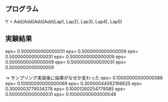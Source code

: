 ## プログラム
Y = Add(Add(Add(Add(Lap1, Lap2), Lap3), Lap4), Lap5)

## 実験結果
eps= 0.5000000000000031
eps= 0.5000000000000009
eps= 0.5000000000000031
eps= 0.5000000000000009
eps= 0.5000000000000009
eps= 0.5000000000000031
eps= 0.5000000000000009

→ サンプリング実装後に結果がなぜか変わった
eps= 0.10000000000000088
eps= 0.10000000000000069
eps= 0.30000044062166625
eps= 0.3000003778534278
eps= 0.10001260254779085
eps= 0.5000000000000031
eps= 0.10000000000000048
